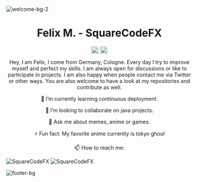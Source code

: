 ![welcome-bg-2](https://user-images.githubusercontent.com/50290580/124369381-11ed1800-dc74-11eb-90a9-2ff2073c3b97.jpg)

<p align="center"> <h1 align="center"> Felix M. - SquareCodeFX </h1> </p>
<p align="center">
<a href="https://github.com/squarecodefx" target="_blank"><img align="center" src="https://cdn.jsdelivr.net/npm/simple-icons@3.0.1/icons/github.svg" alt="rexlManu" height="20" width="20" /></a>
<a href="https://twitter.com/squarekot" target="_blank"><img align="center" src="https://cdn.jsdelivr.net/npm/simple-icons@3.0.1/icons/twitter.svg" alt="rexlManu" height="20" width="20" /></a>
</p>

<p align="center">Hey, I am Felix, I come from Germany, Cologne. Every day I try to improve myself and perfect my skills. I am always open for discussions or like to participate in projects. I am also happy when people contact me via Twitter or other ways. You are also welcome to have a look at my repositories and contribute as well.</p>


<!--🔭 I’m currently working on opensource project [name](https://github.com/SquareCodeFX/)-->

<p align="center">🌱 I’m currently learning continuous deployment.</p>

<p align="center">👯 I’m looking to collaborate on java projects.</p>

<p align="center">💬 Ask me about memes, anime or games.</p>

<p align="center">⚡ Fun fact: My favorite anime currently is tokyo ghoul</p>

<p align="center">📫 How to reach me:</p>


<p>
	<img src=https://github-readme-stats.vercel.app/api?username=SquareCodeFX&show_icons=true&theme=radical alt=SquareCodeFX class="center" />
	<img src=https://github-readme-stats.vercel.app/api/top-langs/?username=SquareCodeFX&layout=compact&theme=radical alt=SquareCodeFX class="center" />
</p>

![footer-bg](https://user-images.githubusercontent.com/50290580/124369382-144f7200-dc74-11eb-807a-f10a7a502dd9.jpg)
